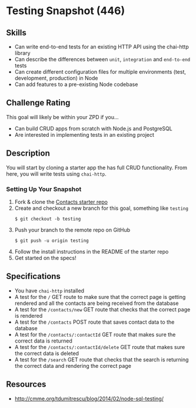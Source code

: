 # Testing Snapshot (446)

## Skills

- Can write end-to-end tests for an existing HTTP API using the chai-http library
- Can describe the differences between `unit`, `integration` and `end-to-end` tests
- Can create different configuration files for multiple environments (test, development, production) in Node
- Can add features to a pre-existing Node codebase

## Challenge Rating

This goal will likely be within your ZPD if you...

- Can build CRUD apps from scratch with Node.js and PostgreSQL
- Are interested in implementing tests in an existing project

## Description

You will start by cloning a starter app the has full CRUD functionality. From here, you will write tests using `chai-http`.

### Setting Up Your Snapshot

1. Fork & clone the [Contacts starter repo](https://github.com/GuildCrafts/contacts-snapshot-starter)
1. Create and checkout a new branch for this goal, something like `testing`
    ```
    $ git checkout -b testing
    ```
1. Push your branch to the remote repo on GitHub
    ```
    $ git push -u origin testing
    ```
1. Follow the install instructions in the README of the starter repo
1. Get started on the specs!

## Specifications

- You have `chai-http` installed
- A test for the `/` GET route to make sure that the correct page is getting rendered and all the contacts are being received from the database
- A test for the `/contacts/new` GET route that checks that the correct page is rendered
- A test for the `/contacts` POST route that saves contact data to the database
- A test for the `/contacts/:contactId` GET route that makes sure the correct data is returned
- A test for the `/contacts/:contactId/delete` GET route that makes sure the correct data is deleted
- A test for the `/search` GET route that checks that the search is returning the correct data and rendering the correct page


## Resources

- http://cmme.org/tdumitrescu/blog/2014/02/node-sql-testing/
